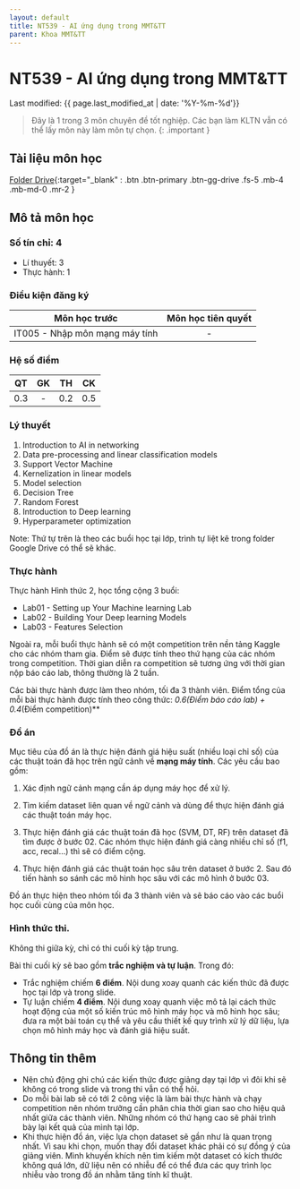 ```yaml
---
layout: default
title: NT539 - AI ứng dụng trong MMT&TT
parent: Khoa MMT&TT
---
```


# NT539 - AI ứng dụng trong MMT&TT

Last modified: {{ page.last_modified_at | date: '%Y-%m-%d'}}


> Đây là 1 trong 3 môn chuyên đề tốt nghiệp. Các bạn làm KLTN vẫn có thể lấy môn này làm môn tự chọn.
{: .important }

## Tài liệu môn học

[Folder Drive](https://drive.google.com/drive/folders/1nSi8ZnDRFBCu6trxP5KkxEZhlY9f8WO5?usp=sharing){:target="_blank" : .btn .btn-primary .btn-gg-drive .fs-5 .mb-4 .mb-md-0 .mr-2 }

## Mô tả môn học

### Số tín chỉ: 4
- Lí thuyết: 3
- Thực hành: 1

### Điều kiện đăng ký

| Môn học trước| Môn học tiên quyết  |
|------|-----|
| <center>IT005 - Nhập môn mạng máy tính</center>| <center>-</center>|

### Hệ số điểm

| QT   | GK  | TH  | CK  |
|------|-----|-----|-----|
| <center>0.3</center>| <center>-</center>| <center>0.2</center> | <center>0.5</center> |

### Lý thuyết

1. Introduction to AI in networking
2. Data pre-processing and linear classification models
3. Support Vector Machine
4. Kernelization in linear models
5. Model selection
6. Decision Tree
7. Random Forest
8. Introduction to Deep learning
9. Hyperparameter optimization

Note: Thứ tự trên là theo các buổi học tại lớp, trình tự liệt kê trong folder Google Drive có thể sẽ khác.

### Thực hành

Thực hành Hình thức 2, học tổng cộng 3 buổi:

- Lab01 - Setting up Your Machine learning Lab
- Lab02 - Building Your Deep learning Models
- Lab03 - Features Selection

Ngoài ra, mỗi buổi thực hành sẽ có một competition trên nền tảng Kaggle cho các nhóm tham gia. Điểm sẽ được tính theo thứ hạng của các nhóm trong competition. Thời gian diễn ra competition sẽ tương ứng với thời gian nộp báo cáo lab, thông thường là 2 tuần.

Các bài thực hành được làm theo nhóm, tối đa 3 thành viên. Điểm tổng của mỗi bài thực hành được tính theo công thức: **0.6*(Điểm báo cáo lab) + 0.4*(Điểm competition)**

### Đồ án

Mục tiêu của đồ án là thực hiện đánh giá hiệu suất (nhiều loại chỉ số) của các thuật toán đã học trên ngữ cảnh về **mạng máy tính**. Các yêu cầu bao gồm:

01. Xác định ngữ cảnh mạng cần áp dụng máy học để xử lý.

02. Tìm kiếm dataset liên quan về ngữ cảnh và dùng để thực hiện đánh giá các thuật toán máy học.

03. Thực hiện đánh giá các thuật toán đã học (SVM, DT, RF) trên dataset đã tìm được ở bước 02. Các nhóm thực hiện đánh giá càng nhiều chỉ số (f1, acc, recal...) thì sẽ có điểm cộng.

04. Thực hiện đánh giá các thuật toán học sâu trên dataset ở bước 2. Sau đó tiến hành so sánh các mô hình học sâu với các mô hình ở bước 03.

Đồ án thực hiện theo nhóm tối đa 3 thành viên và sẽ báo cáo vào các buổi học cuối cùng của môn học.

### Hình thức thi.

Không thi giữa kỳ, chỉ có thi cuối kỳ tập trung.

Bài thi cuối kỳ sẽ bao gồm **trắc nghiệm và tự luận**. Trong đó: 

- Trắc nghiệm chiếm **6 điểm**. Nội dung xoay quanh các kiến thức đã được học tại lớp và trong slide.
- Tự luận chiếm **4 điểm**. Nội dung xoay quanh việc mô tả lại cách thức hoạt động của một số kiến trúc mô hình máy học và mô hình học sâu; đưa ra một bài toán cụ thể và yêu cầu thiết kế quy trình xử lý dữ liệu, lựa chọn mô hình máy học và đánh giá hiệu suất.

## Thông tin thêm

- Nên chủ động ghi chú các kiến thức được giảng dạy tại lớp vì đôi khi sẽ không có trong slide và trong thi vẫn có thể hỏi.
- Do mỗi bài lab sẽ có tới 2 công việc là làm bài thực hành và chạy competition nên nhóm trưởng cần phân chia thời gian sao cho hiệu quả nhất giữa các thành viên. Những nhóm có thứ hạng cao sẽ phải trình bày lại kết quả của mình tại lớp.
- Khi thực hiện đồ án, việc lựa chọn dataset sẽ gần như là quan trọng nhất. Vì sau khi chọn, muốn thay đổi dataset khác phải có sự đồng ý của giảng viên. Mình khuyến khích nên tìm kiếm một dataset có kích thước không quá lớn, dữ liệu nên có nhiễu để có thể đưa các quy trình lọc nhiễu vào trong đồ án nhằm tăng tính kĩ thuật.
